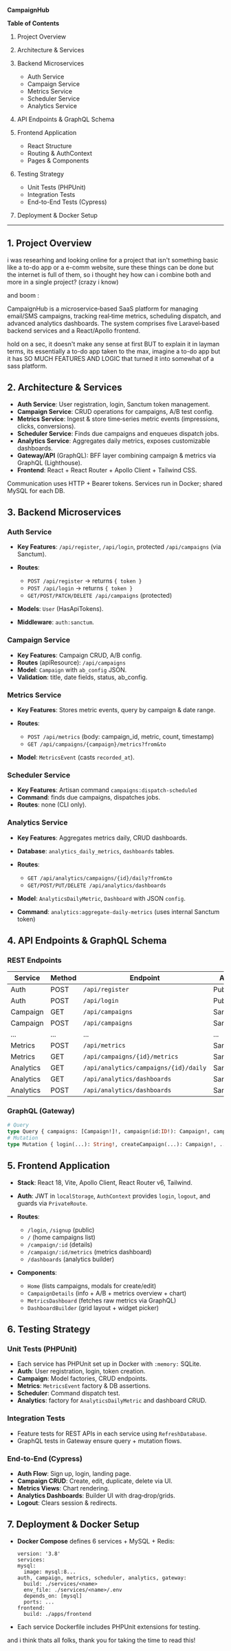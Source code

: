 **CampaignHub**

**Table of Contents**

1. Project Overview
2. Architecture & Services
3. Backend Microservices

   * Auth Service
   * Campaign Service
   * Metrics Service
   * Scheduler Service
   * Analytics Service
4. API Endpoints & GraphQL Schema
5. Frontend Application

   * React Structure
   * Routing & AuthContext
   * Pages & Components
6. Testing Strategy

   * Unit Tests (PHPUnit)
   * Integration Tests
   * End-to-End Tests (Cypress)
7. Deployment & Docker Setup

---

## 1. Project Overview

i was researhing and looking online for a project that isn't something basic like a to-do app or a e-comm website, sure these things can be done but the internet is full of them, so i thought hey how can i combine both and more in a single project? (crazy i know)

and boom :

CampaignHub is a microservice‑based SaaS platform for managing email/SMS campaigns, tracking real‑time metrics, scheduling dispatch, and advanced analytics dashboards. The system comprises five Laravel‑based backend services and a React/Apollo frontend.


hold on a sec, it doesn't make any sense at first BUT to explain it in layman terms, its essentially a to-do app taken to the max, imagine a to-do app but it has SO MUCH FEATURES AND LOGIC that turned it into somewhat of a sass platform.

## 2. Architecture & Services

* **Auth Service**: User registration, login, Sanctum token management.
* **Campaign Service**: CRUD operations for campaigns, A/B test config.
* **Metrics Service**: Ingest & store time‑series metric events (impressions, clicks, conversions).
* **Scheduler Service**: Finds due campaigns and enqueues dispatch jobs.
* **Analytics Service**: Aggregates daily metrics, exposes customizable dashboards.
* **Gateway/API** (GraphQL): BFF layer combining campaign & metrics via GraphQL (Lighthouse).
* **Frontend**: React + React Router + Apollo Client + Tailwind CSS.

Communication uses HTTP + Bearer tokens. Services run in Docker; shared MySQL for each DB.

## 3. Backend Microservices

### Auth Service

* **Key Features**: `/api/register`, `/api/login`, protected `/api/campaigns` (via Sanctum).
* **Routes**:

  * `POST /api/register` → returns `{ token }`
  * `POST /api/login` → returns `{ token }`
  * `GET/POST/PATCH/DELETE /api/campaigns` (protected)
* **Models**: `User` (HasApiTokens).
* **Middleware**: `auth:sanctum`.

### Campaign Service

* **Key Features**: Campaign CRUD, A/B config.
* **Routes** (apiResource): `/api/campaigns`
* **Model**: `Campaign` with `ab_config` JSON.
* **Validation**: title, date fields, status, ab\_config.

### Metrics Service

* **Key Features**: Stores metric events, query by campaign & date range.
* **Routes**:

  * `POST /api/metrics` (body: campaign\_id, metric, count, timestamp)
  * `GET /api/campaigns/{campaign}/metrics?from&to`
* **Model**: `MetricsEvent` (casts `recorded_at`).

### Scheduler Service

* **Key Features**: Artisan command `campaigns:dispatch-scheduled`
* **Command**: finds due campaigns, dispatches jobs.
* **Routes**: none (CLI only).

### Analytics Service

* **Key Features**: Aggregates metrics daily, CRUD dashboards.
* **Database**: `analytics_daily_metrics`, `dashboards` tables.
* **Routes**:

  * `GET /api/analytics/campaigns/{id}/daily?from&to`
  * `GET/POST/PUT/DELETE /api/analytics/dashboards`
* **Model**: `AnalyticsDailyMetric`, `Dashboard` with JSON `config`.
* **Command**: `analytics:aggregate-daily-metrics` (uses internal Sanctum token)

## 4. API Endpoints & GraphQL Schema

### REST Endpoints

| Service   | Method | Endpoint                              | Auth    |
| --------- | ------ | ------------------------------------- | ------- |
| Auth      | POST   | `/api/register`                       | Public  |
| Auth      | POST   | `/api/login`                          | Public  |
| Campaign  | GET    | `/api/campaigns`                      | Sanctum |
| Campaign  | POST   | `/api/campaigns`                      | Sanctum |
| ...       | ...    | ...                                   | ...     |
| Metrics   | POST   | `/api/metrics`                        | Sanctum |
| Metrics   | GET    | `/api/campaigns/{id}/metrics`         | Sanctum |
| Analytics | GET    | `/api/analytics/campaigns/{id}/daily` | Sanctum |
| Analytics | GET    | `/api/analytics/dashboards`           | Sanctum |
| Analytics | POST   | `/api/analytics/dashboards`           | Sanctum |

### GraphQL (Gateway)

```graphql
# Query
type Query { campaigns: [Campaign!]!, campaign(id:ID!): Campaign!, campaignMetrics(id:ID!): CampaignMetrics! }
# Mutation
type Mutation { login(...): String!, createCampaign(...): Campaign!, ... }
```

## 5. Frontend Application

* **Stack**: React 18, Vite, Apollo Client, React Router v6, Tailwind.
* **Auth**: JWT in `localStorage`, `AuthContext` provides `login`, `logout`, and guards via `PrivateRoute`.
* **Routes**:

  * `/login`, `/signup` (public)
  * `/` (home campaigns list)
  * `/campaign/:id` (details)
  * `/campaign/:id/metrics` (metrics dashboard)
  * `/dashboards` (analytics builder)
* **Components**:

  * `Home` (lists campaigns, modals for create/edit)
  * `CampaignDetails` (info + A/B + metrics overview + chart)
  * `MetricsDashboard` (fetches raw metrics via GraphQL)
  * `DashboardBuilder` (grid layout + widget picker)

## 6. Testing Strategy

### Unit Tests (PHPUnit)

* Each service has PHPUnit set up in Docker with `:memory:` SQLite.
* **Auth**: User registration, login, token creation.
* **Campaign**: Model factories, CRUD endpoints.
* **Metrics**: `MetricsEvent` factory & DB assertions.
* **Scheduler**: Command dispatch test.
* **Analytics**: factory for `AnalyticsDailyMetric` and dashboard CRUD.

### Integration Tests

* Feature tests for REST APIs in each service using `RefreshDatabase`.
* GraphQL tests in Gateway ensure query + mutation flows.

### End-to-End (Cypress)

* **Auth Flow**: Sign up, login, landing page.
* **Campaign CRUD**: Create, edit, duplicate, delete via UI.
* **Metrics Views**: Chart rendering.
* **Analytics Dashboards**: Builder UI with drag‑drop/grids.
* **Logout**: Clears session & redirects.

## 7. Deployment & Docker Setup

* **Docker Compose** defines 6 services + MySQL + Redis:

  ```
  version: '3.8'
  services:
  mysql:
    image: mysql:8...
  auth, campaign, metrics, scheduler, analytics, gateway:
    build: ./services/<name>
    env_file: ./services/<name>/.env
    depends_on: [mysql]
    ports: ...
  frontend:
    build: ./apps/frontend
  ```
* Each service Dockerfile includes PHPUnit extensions for testing.

and i think thats all folks, thank you for taking the time to read this!
